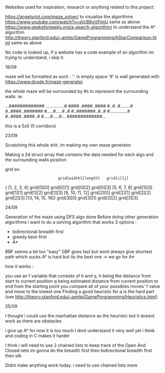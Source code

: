 Websites used for inspiration, research or anything related to this project:

https://angeluriot.com/maze_solver/ to visualize the algorithms
https://www.youtube.com/watch?v=sVcB8vUFlmU same as above
https://www.geeksforgeeks.org/a-search-algorithm/ to understand the A* algorithm
http://theory.stanford.edu/~amitp/GameProgramming/AStarComparison.html same as above

No code is looked up, if a website has a code example of an algorithm im trying to understand, i skip it.

18/09

maze will be formatted as such :
'.' is empty space
'#' is wall
generated with https://www.dcode.fr/maze-generator

the whole maze will be surrounded by #s to represent the surrounding walls.
ie:

...#############
...............#
####..####..####
#..#..#........#
#..####..#######
#.....#.....#..#
#..#######..#..#
#..............#
#..####..####..#
#.....#.....#...
#############...

this is a 5x5  (5 corridors)

23/09

Scratching this whole shit. im making my own maze generator

Making a 2d struct array that contains the data needed for each algo and the surrounding walls position

grid ex:

							grid[width][length]	  grid[i][j]
{	[1, 2, 3, 4]			grid[0][0] grid[0][1] grid[0][2] grid[0][3]
	[5, 6, 7, 8]			grid[1][0] grid[1][1] grid[1][2] grid[1][3]
	[9, 10, 11, 12]			grid[2][0] grid[2][1] grid[2][2] grid[2][3]
	[13, 14, 15, 16]}		grid[3][0] grid[3][1] grid[3][2] grid[3][3]

24/09

Generation of the maze using DFS algo done
Before doing other generation algorithms i want to do a solving algorithm that works
3 options : 
- bidirectional breadth first
- greedy best-first
- A*

BBF seems a bit too "easy"
GBF goes fast but wont always give shortest path which sucks
A* is hard but its the best one -> we go for A*

how it works :

you use an f variable that consists of h and q.
h being the distance from start to current position
q being estimated distance from current position to end
from the starting point you compare all of your possibles moves' f value and move to the lowest one
Finding a good heuristic for q is the hard part (see http://theory.stanford.edu/~amitp/GameProgramming/Heuristics.html)

25/09

I thought i could use the manhattan distance as the heuristic but it doesnt work as there are obstacles

i give up A* for now it is too much
I dont understand it very well yet i think and coding in C makes it harder

I think i will need to use 2 chained lists to keep track of the Open And Closed sets
im gonna do the breadth first then  bidirectional breadth first then idk

Didnt make anything work today.
i need to use chained lists more